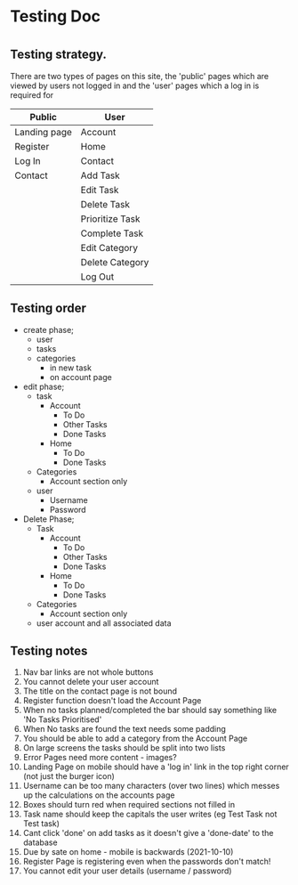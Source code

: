 # Testing Doc

#

## Testing strategy.

There are two types of pages on this site, the 'public' pages which are viewed by users not logged in and the 'user' pages which a log in is required for

| Public       | User            |
| ------------ | --------------- |
| Landing page | Account         |
| Register     | Home            |
| Log In       | Contact         |
| Contact      | Add Task        |
|              | Edit Task       |
|              | Delete Task     |
|              | Prioritize Task |
|              | Complete Task   |
|              | Edit Category   |
|              | Delete Category |
|              | Log Out         |

## Testing order

-   create phase;
    -   user
    -   tasks
    -   categories
        -   in new task
        -   on account page
-   edit phase;
    -   task
        -   Account
            -   To Do
            -   Other Tasks
            -   Done Tasks
        -   Home
            -   To Do
            -   Done Tasks
    -   Categories
        -   Account section only
    -   user
        -   Username
        -   Password
-   Delete Phase;
    -   Task
        -   Account
            -   To Do
            -   Other Tasks
            -   Done Tasks
        -   Home
            -   To Do
            -   Done Tasks
    -   Categories
        -   Account section only
    -   user account and all associated data

## Testing notes

1.  Nav bar links are not whole buttons
2.  You cannot delete your user account
3.  The title on the contact page is not bound
4.  Register function doesn't load the Account Page
5.  When no tasks planned/completed the bar should say something like 'No Tasks Prioritised'
6.  When No tasks are found the text needs some padding
7.  You should be able to add a category from the Account Page
8.  On large screens the tasks should be split into two lists
9.  Error Pages need more content - images?
10. Landing Page on mobile should have a 'log in' link in the top right corner (not just the burger icon)
11. Username can be too many characters (over two lines) which messes up the calculations on the accounts page
12. Boxes should turn red when required sections not filled in
13. Task name should keep the capitals the user writes (eg Test Task not Test task)
14. Cant click 'done' on add tasks as it doesn't give a 'done-date' to the database
15. Due by sate on home - mobile is backwards (2021-10-10)
16. Register Page is registering even when the passwords don't match!
17. You cannot edit your user details (username / password)
